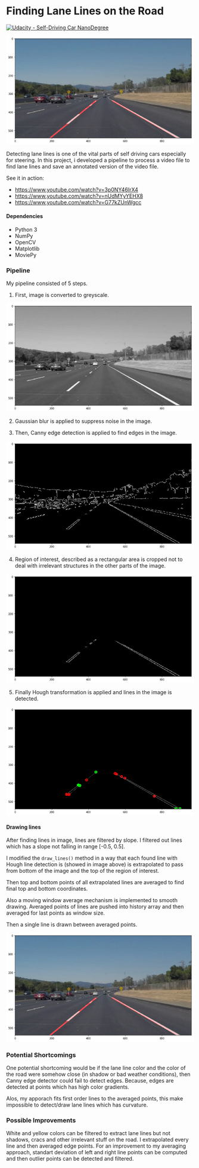 # Finding Lane Lines on the Road

[![Udacity - Self-Driving Car NanoDegree](https://s3.amazonaws.com/udacity-sdc/github/shield-carnd.svg)](http://www.udacity.com/drive)

![Lane line detection](process_final.png)

Detecting lane lines is one of the vital parts of self driving cars especially for steering. 
In this project, i developed a pipeline to process a video file to find lane lines and save an annotated version of the video file. 

See it in action: 
- https://www.youtube.com/watch?v=3p0NY46IrX4
- https://www.youtube.com/watch?v=nUdMYyYEHX8
- https://www.youtube.com/watch?v=G77kZUnWgcc

#### Dependencies
- Python 3
- NumPy
- OpenCV
- Matplotlib
- MoviePy

### Pipeline

My pipeline consisted of 5 steps. 

1. First, image is converted to greyscale.

![greyscaled image](process_greyscale.png)

2. Gaussian blur is applied to suppress noise in the image.

3. Then, Canny edge detection is applied to find edges in the image. 

![Canny edge detection](process_canny.png)

4. Region of interest, described as a rectangular area is cropped not to deal with irrelevant structures in the other parts of the image. 

![Crop roi](process_crop.png)

5. Finally Hough transformation is applied and lines in the image is detected. 

![Hough](process_hough.png)

#### Drawing lines

After finding lines in image, lines are filtered by slope. I filtered out lines which has a slope not falling in range [-0.5, 0.5]. 

I modified the `draw_lines()` method in a way that each found line with Hough line detection is (showed in image above) is extrapolated to pass from bottom of the image and the top of the region of interest. 

Then top and bottom points of all extrapolated lines are averaged to find final top and bottom coordinates.

Also a moving window average mechanism is implemented to smooth drawing. Averaged points of lines are pushed into history array and then averaged for last points as window size. 

Then a single line is drawn between averaged points.

![Complete processed image](process_final.png)

### Potential Shortcomings

One potential shortcoming would be if the lane line color and the color of the road were somehow close (in shadow or bad weather conditions), then Canny edge detector could fail to detect edges. Because, edges are detected at points which has high color gradients. 

Alos, my apporach fits first order lines to the averaged points, this make impossible to detect/draw lane lines which has curvature. 

### Possible Improvements

White and yellow colors can be filtered to extract lane lines but not shadows, cracs and other irrelevant stuff on the road. I extrapolated every line and then averaged edge points. For an improvement to my averaging approach, standart deviation of left and right line points can be computed and then outlier points can be detected and filtered.
